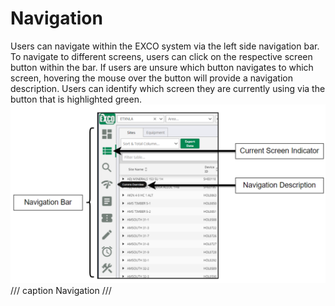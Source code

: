 # **Navigation**

Users can navigate within the EXCO system via the left side navigation bar. To navigate to different screens, users can click on the respective screen button within the bar. If users are unsure which button navigates to which screen, hovering the mouse over the button will provide a navigation description. Users can identify which screen they are currently using via the button that is highlighted green.
![Image title](https://github.com/Mokrecho1/ER-8.1SystemDocumentation/blob/main/docs/Images/navigation1.png?raw=true)
/// caption
Navigation
///
